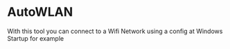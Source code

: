# AutoWLAN
With this tool you can connect to a Wifi Network using a config at Windows Startup for example

